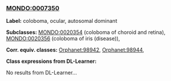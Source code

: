
### [MONDO:0007350](http://purl.obolibrary.org/obo/MONDO_0007350)
**Label:** coloboma, ocular, autosomal dominant

**Subclasses:** [MONDO:0020354](http://purl.obolibrary.org/obo/MONDO_0020354) (coloboma of choroid and retina), [MONDO:0020356](http://purl.obolibrary.org/obo/MONDO_0020356) (coloboma of iris (disease)), 

**Corr. equiv. classes:** [Orphanet:98942](http://www.orpha.net/ORDO/Orphanet_98942), [Orphanet:98944](http://www.orpha.net/ORDO/Orphanet_98944), 

**Class expressions from DL-Learner:**

No results from DL-Learner...



